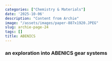 ```yaml
---
categories: ["Chemistry & Materials"]
date: '2025-10-06'
description: "Content from Archie"
image: "/assets/images/paper-887x1920.JPEG"
slug: archie-page-24
tags: []
title: ABENICS
---
```



### an exploration into ABENICS gear systems


